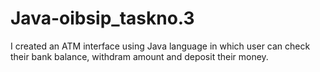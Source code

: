 # Java-oibsip_taskno.3
I created an ATM interface using Java language in which user can check their bank balance, withdram amount and deposit their money.
